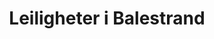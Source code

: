 ---
menu:
  main:
    weight: 2
    name: Leiligheter

sitemap:
  priority: 1

description: Behov for å leie bolig? Vi har nye, moderne leiligheter midt i Balestrand sentrum. Lett tilkomst. Ferdig møblert, med komplett kjøkken og bad. Perfekt for deg som ønsker mer frihet.
intro-button: Vis alle leiligheter

title: Leiligheter i Balestrand
intro: Vi bruker Airbnb som booking tjeneste, under finner du en oversikt over alle våre leiligheter. 
intro-button-text: Klikk for mer praktisk info

basic_apartments: Generell informasjon

apartments:
- title: Holmen 19A
  desc: "Ny leilighet i Balestrand sentrum for 4 personer. 2 soverom, (valgfritt hvis du ønsker enkeltsenger eller dobbeltseng).
Reiseseng tilgjengelig. Én ekstra gjest i den ekstra sengen.
Leiligheten har en stor balkong med flere sitteplasser."
  details:
    - "4 personer"
    - "- 2 soverom"
    - "- 134 kvm"

  images:
    - src: /images/apartments/holmen-19a.jpg
    - src: /images/apartments/holmen-19a-11-view-kopi.jpg
    - src: /images/IMG_6390.jpeg
    - src: /images/apartments/holmen-19a-3-livingroom.webp
    - src: /images/apartments/holmen-19a-4-livingroom.webp
    - src: /images/apartments/holmen-19a-5-kitchen.webp
    - src: /images/apartments/holmen-19a-5-bathroom.webp
    - src: /images/apartments/holmen-19a-6-bathroom.webp
    - src: /images/apartments/holmen-19a-7-bedroom.webp    
    - src: /images/apartments/holmen-19a-8-bedroom.webp
    - src: /images/apartments/holmen-19a-2-floor.webp

  link: https://airbnb.no/rooms/25425181
  alt: leiligheter overnatting balestrand sentralt
  
- title: Holmen 19B
  desc: "Ny leilighet i Balestrand sentrum for 8 personer. (Mulighet for 2 ekstra gjester mot tillegg i pris). 4 soverom (valgfritt om du ønsker enkelt- eller dobbeltseng). Barneseng tilgjengelig. Leiligheten har en stor balkong og en liten balkong i toppetasjen. OBS: Trapper til inngangsdør."
  
  details:
    - "8 personer"
    - "- 4 soverom"
    - "- 193 kvm"

  images: 
    - src: /images/apartments/holmen-19b.jpg
    - src: /images//IMG_6374.jpeg
    - src: /images//IMG_6372.jpeg
    - src: /images//IMG_6386.jpeg 
    - src: /images/apartments/holmen-19b-1-kitchen.webp
    - src: /images/apartments/holmen-19b-2-kitchen.jpg  
    - src: /images/apartments/holmen-19b-3-livingroom.jpg
    - src: /images/apartments/holmen-19b-4-livingroom.jpg
    - src: /images/apartments/holmen-19b-5-bedroom.jpg
    - src: /images/apartments/holmen-19b-6-bathroom.webp
    - src: /images/apartments/holmen-19b-7-bathroom.webp
    - src: /images/apartments/holmen-19b-10-bedroom.jpg
    - src: /images/apartments/holmen-19b-11-bedroom.webp
    - src: /images/apartments/holmen-19b-14-bedroom.webp
    - src: /images/apartments/holmen-19b-16-floor.webp
    - src: /images/apartments/holmen-19b-17-floor.webp

  link: https://www.airbnb.no/rooms/29767798
  alt: leiligheter overnatting balestrand sentralt

---